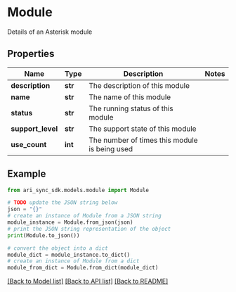 # Module

Details of an Asterisk module

## Properties

Name | Type | Description | Notes
------------ | ------------- | ------------- | -------------
**description** | **str** | The description of this module | 
**name** | **str** | The name of this module | 
**status** | **str** | The running status of this module | 
**support_level** | **str** | The support state of this module | 
**use_count** | **int** | The number of times this module is being used | 

## Example

```python
from ari_sync_sdk.models.module import Module

# TODO update the JSON string below
json = "{}"
# create an instance of Module from a JSON string
module_instance = Module.from_json(json)
# print the JSON string representation of the object
print(Module.to_json())

# convert the object into a dict
module_dict = module_instance.to_dict()
# create an instance of Module from a dict
module_from_dict = Module.from_dict(module_dict)
```
[[Back to Model list]](../README.md#documentation-for-models) [[Back to API list]](../README.md#documentation-for-api-endpoints) [[Back to README]](../README.md)


